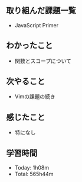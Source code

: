 ## 取り組んだ課題一覧
- JavaScript Primer
## わかったこと
- 関数とスコープについて
## 次やること
- Vimの課題の続き
## 感じたこと
- 特になし
## 学習時間
- Today: 1h08m
- Total: 565h44m
